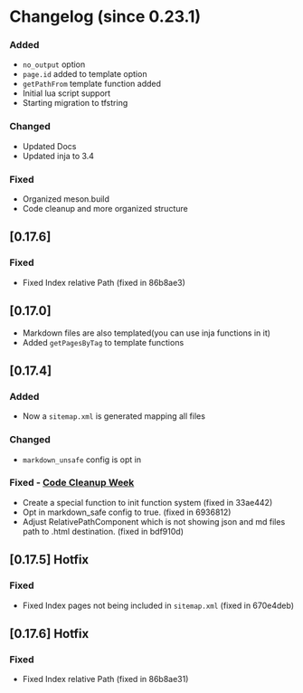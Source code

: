 # Changelog (since 0.23.1)

### Added

- `no_output` option
- `page.id` added to template option
- `getPathFrom` template function added
- Initial lua script support
- Starting migration to tfstring

### Changed

- Updated Docs
- Updated inja to 3.4

### Fixed

- Organized meson.build
- Code cleanup and more organized structure

## [0.17.6]

### Fixed

- Fixed Index relative Path (fixed in 86b8ae3)

## [0.17.0]

- Markdown files are also templated(you can use inja functions in it)
- Added `getPagesByTag` to template functions

## [0.17.4]

### Added

- Now a `sitemap.xml` is generated mapping all files

### Changed

- `markdown_unsafe` config is opt in

### Fixed - [Code Cleanup Week](https://github.com/Yrds/cppaper/issues/8)
- Create a special function to init function system (fixed in 33ae442)
- Opt in markdown_safe config to true. (fixed in 6936812)
- Adjust RelativePathComponent which is not showing json and md files path to .html destination. (fixed in bdf910d)

## [0.17.5] Hotfix

### Fixed

- Fixed Index pages not being included in `sitemap.xml` (fixed in 670e4deb)

## [0.17.6] Hotfix

### Fixed

- Fixed Index relative Path (fixed in 86b8ae31)
